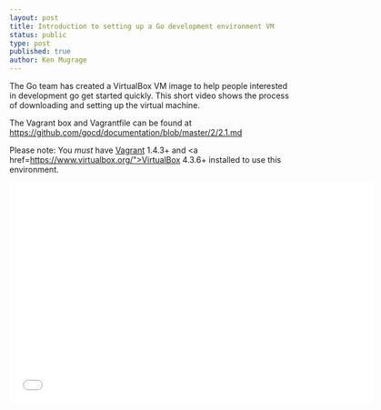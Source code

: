 ```yaml
---
layout: post
title: Introduction to setting up a Go development environment VM
status: public
type: post
published: true
author: Ken Mugrage
---
```


The Go team has created a VirtualBox VM image to help people interested in development go get started quickly. This short video
shows the process of downloading and setting up the virtual machine. 

The Vagrant box and Vagrantfile can be found at <a href="https://github.com/gocd/documentation/blob/master/2/2.1.md">https://github.com/gocd/documentation/blob/master/2/2.1.md</a>

Please note: You _must_ have <a href="http://www.vagrantup.com/">Vagrant</a> 1.4.3+ and <a href=https://www.virtualbox.org/">VirtualBox</a> 4.3.6+ installed to use this environment.

<iframe src="//fast.wistia.net/embed/iframe/kc1tg597ae" allowtransparency="true" frameborder="0" scrolling="no" class="wistia_embed" name="wistia_embed" allowfullscreen mozallowfullscreen webkitallowfullscreen oallowfullscreen msallowfullscreen width="640" height="388"></iframe>

